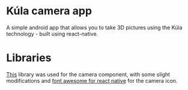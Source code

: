 # Kúla camera app
A simple android app that allows you to take 3D pictures using the Kúla technology - built using react-native.

# Libraries
<a href="https://github.com/lwansbrough/react-native-camera"> This</a> library was used for the camera component, with some slight modifications and <a href="https://github.com/entria/react-native-fontawesome"> font awesome for react native<a> for the camera icon.

